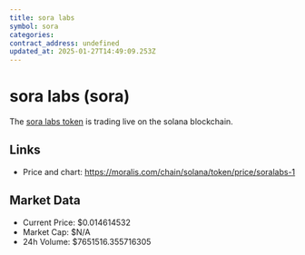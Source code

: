 ```yaml
---
title: sora labs
symbol: sora
categories: 
contract_address: undefined
updated_at: 2025-01-27T14:49:09.253Z
---
```


# sora labs (sora)
The [sora labs token](https://moralis.com/chain/solana/token/price/soralabs-1) is trading live on the solana blockchain.

## Links
- Price and chart: https://moralis.com/chain/solana/token/price/soralabs-1

## Market Data
- Current Price: $0.014614532
- Market Cap: $N/A
- 24h Volume: $7651516.355716305
